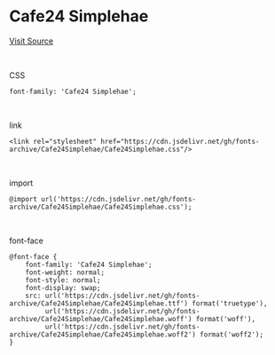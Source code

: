 # Cafe24 Simplehae

[Visit Source](https://fonts.cafe24.com/)

&nbsp;

CSS

```
font-family: 'Cafe24 Simplehae';
```

&nbsp;

link

```
<link rel="stylesheet" href="https://cdn.jsdelivr.net/gh/fonts-archive/Cafe24Simplehae/Cafe24Simplehae.css"/>
```

&nbsp;

import

```
@import url('https://cdn.jsdelivr.net/gh/fonts-archive/Cafe24Simplehae/Cafe24Simplehae.css');
```

&nbsp;

font-face

```
@font-face {
    font-family: 'Cafe24 Simplehae';
    font-weight: normal;
    font-style: normal;
    font-display: swap;
    src: url('https://cdn.jsdelivr.net/gh/fonts-archive/Cafe24Simplehae/Cafe24Simplehae.ttf') format('truetype'),
         url('https://cdn.jsdelivr.net/gh/fonts-archive/Cafe24Simplehae/Cafe24Simplehae.woff') format('woff'),
         url('https://cdn.jsdelivr.net/gh/fonts-archive/Cafe24Simplehae/Cafe24Simplehae.woff2') format('woff2');
}
```
